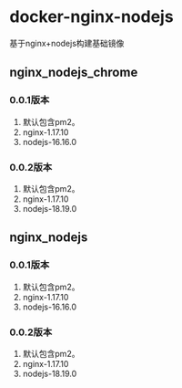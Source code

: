 # docker-nginx-nodejs

基于nginx+nodejs构建基础镜像

## nginx_nodejs_chrome

### 0.0.1版本
1. 默认包含pm2。
2. nginx-1.17.10
3. nodejs-16.16.0

### 0.0.2版本
1. 默认包含pm2。
2. nginx-1.17.10
3. nodejs-18.19.0

## nginx_nodejs

### 0.0.1版本
1. 默认包含pm2。
2. nginx-1.17.10
3. nodejs-16.16.0

### 0.0.2版本
1. 默认包含pm2。
2. nginx-1.17.10
3. nodejs-18.19.0
